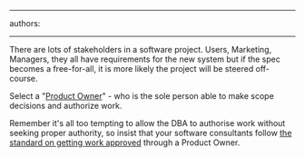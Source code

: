 

---
authors:

---




<span class='intro'> There are lots of stakeholders in a software project. Users, Marketing, Managers, they all have requirements for the new system but if the spec becomes a free-for-all, it is more likely the project will be steered off-course.  </span>

<p>Select a &quot;<a href="/Management/RulesToSuccessfulProjects/Pages/WhoHasAuthority.aspx">Product Owner</a>&quot; - who is the sole person able to make scope decisions and authorize work. </p>
<p>Remember it's all too tempting to allow the DBA to authorise work without seeking proper authority, so insist that your software consultants follow <a href="/Management/RulesToHappyClients/Pages/DoYouGetWorkApprovedBeforeYouDoIt.aspx">the standard on getting work approved</a> through a Product Owner.</p>


